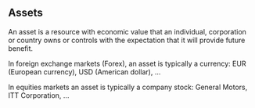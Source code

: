 ## Assets

An asset is a resource with economic value that an individual, corporation or country owns or controls with the expectation that it will provide future benefit.

In foreign exchange markets (Forex), an asset is typically a currency: EUR (European currency), USD (American dollar), ...

In equities markets an asset is typically a company stock: General Motors, ITT Corporation, ...
